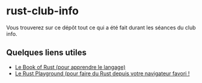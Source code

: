 # rust-club-info
Vous trouverez sur ce dépôt tout ce qui a été fait durant les séances du club info.

## Quelques liens utiles
- [Le Book of Rust (pour apprendre le langage)](https://doc.rust-lang.org/stable/book/)
- [Le Rust Playground (pour faire du Rust depuis votre navigateur favori !](https://play.rust-lang.org/?version=stable&mode=debug&edition=2021)
